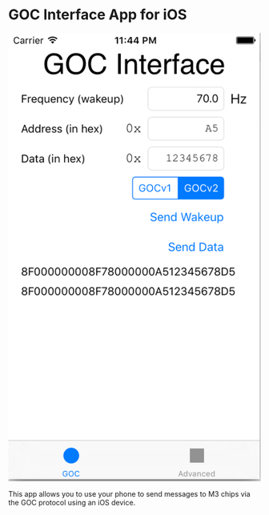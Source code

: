 GOC Interface App for iOS
=========================

![AppScreenShot](https://raw.githubusercontent.com/cubeworks-inc/goc-ios/master/misc/app.png)

This app allows you to use your phone to send messages to M3 chips via the GOC
protocol using an iOS device.

